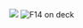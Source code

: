 ![](https://komarev.com/ghpvc/?username=mNeutronyx&color=blue)
<img src="https://github.com/{ImNeutronyx}/{ImNeutronyx}/blob/main/f14 On deck.png" alt="F14 on deck">
